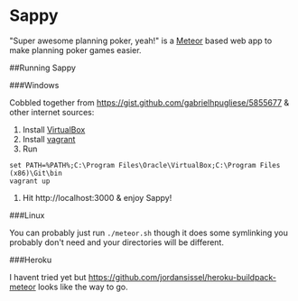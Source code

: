 # Sappy
"Super awesome planning poker, yeah!" is a [Meteor](https://www.meteor.com/) based web app to make planning poker games easier.


##Running Sappy

###Windows

Cobbled together from  https://gist.github.com/gabrielhpugliese/5855677 & other internet sources:

1. Install [VirtualBox](https://www.virtualbox.org/)
1. Install [vagrant](https://www.vagrantup.com/)
1. Run
```
set PATH=%PATH%;C:\Program Files\Oracle\VirtualBox;C:\Program Files (x86)\Git\bin
vagrant up
```
1. Hit http://localhost:3000 & enjoy Sappy!


###Linux

You can probably just run `./meteor.sh` though it does some symlinking you probably don't need and your directories will be different.


###Heroku

I havent tried yet but https://github.com/jordansissel/heroku-buildpack-meteor looks like the way to go.
